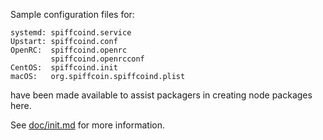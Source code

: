 Sample configuration files for:
```
systemd: spiffcoind.service
Upstart: spiffcoind.conf
OpenRC:  spiffcoind.openrc
         spiffcoind.openrcconf
CentOS:  spiffcoind.init
macOS:   org.spiffcoin.spiffcoind.plist
```
have been made available to assist packagers in creating node packages here.

See [doc/init.md](../../doc/init.md) for more information.
